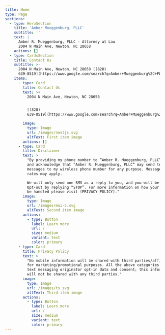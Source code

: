```yaml
---
title: Home
type: Page
sections:
  - type: HeroSection
    title: 'Amber Mueggenburg, PLLC'
    subtitle: ''
    text: |
      Amber R. Mueggenburg, PLLC - Attorney at Law
      2004 N Main Ave, Newton, NC 28658
    actions: []
  - type: CardsSection
    title: Contact Us
    subtitle: >-
      2004 N Main Ave, Newton, NC 28658 [(828)
      639-8519](https://www.google.com/search?q=Amber+Mueggenburg%2C+PLLC\&rlz=1C1UEAD_enUS1131US1131\&oq=Amber+Mueggenburg%2C+PLLC\&gs_lcrp=EgZjaHJvbWUyBggAEEUYOTIKCAEQABiABBiiBDIKCAIQABiiBBiJBTIKCAMQABiABBiiBDIKCAQQABiiBBiJBTIGCAUQRRg9MgYIBhBFGDzSAQcyODJqMGo3qAIAsAIA\&sourceid=chrome\&ie=UTF-8#)
    items:
      - type: Card
        title: Contact Us
        text: >+
          2004 N Main Ave, Newton, NC 28658


          [(828)
          639-8519](https://www.google.com/search?q=Amber+Mueggenburg%2C+PLLC\&rlz=1C1UEAD_enUS1131US1131\&oq=Amber+Mueggenburg%2C+PLLC\&gs_lcrp=EgZjaHJvbWUyBggAEEUYOTIKCAEQABiABBiiBDIKCAIQABiiBBiJBTIKCAMQABiABBiiBDIKCAQQABiiBBiJBTIGCAUQRRg9MgYIBhBFGDzSAQcyODJqMGo3qAIAsAIA\&sourceid=chrome\&ie=UTF-8#)

        image:
          type: Image
          url: /images/nextjs.svg
          altText: First item image
        actions: []
      - type: Card
        title: Disclaimer
        text: >
          "By providing my phone number to “Amber R. Mueggenburg, PLLC”, I agree
          and acknowledge that “Amber R. Mueggenburg, PLLC” may send text
          messages to my wireless phone number for any purpose. Message and data
          rates may apply.

          We will only send one SMS as a reply to you, and you will be able to
          Opt-out by replying “STOP”. For more information on how your data will
          be handled please visit (PRIVACY POLICY)."
        image:
          type: Image
          url: /images/mui-5.svg
          altText: Second item image
        actions:
          - type: Button
            label: Learn more
            url: /
            size: medium
            variant: text
            color: primary
      - type: Card
        title: Privacy Policy
        text: >
          "No mobile information will be shared with third parties/affiliates
          for marketing/promotional purposes. All the above categories exclude
          text messaging originator opt-in data and consent; this information
          will not be shared with any third parties."
        image:
          type: Image
          url: /images/ts.svg
          altText: Third item image
        actions:
          - type: Button
            label: Learn more
            url: /
            size: medium
            variant: text
            color: primary
---
```

